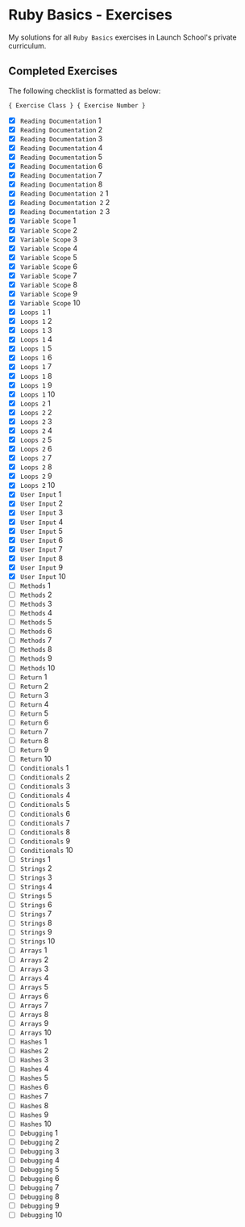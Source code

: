 # Ruby Basics - Exercises

My solutions for all `Ruby Basics` exercises in Launch School's private curriculum.

## Completed Exercises

The following checklist is formatted as below:

```
{ Exercise Class } { Exercise Number }
```

- [x] `Reading Documentation` 1
- [x] `Reading Documentation` 2
- [x] `Reading Documentation` 3
- [x] `Reading Documentation` 4
- [x] `Reading Documentation` 5
- [x] `Reading Documentation` 6
- [x] `Reading Documentation` 7
- [x] `Reading Documentation` 8
- [x] `Reading Documentation 2` 1
- [x] `Reading Documentation 2` 2
- [x] `Reading Documentation 2` 3
- [x] `Variable Scope` 1
- [x] `Variable Scope` 2
- [x] `Variable Scope` 3
- [x] `Variable Scope` 4
- [x] `Variable Scope` 5
- [x] `Variable Scope` 6
- [x] `Variable Scope` 7
- [x] `Variable Scope` 8
- [x] `Variable Scope` 9
- [x] `Variable Scope` 10
- [x] `Loops 1` 1
- [x] `Loops 1` 2
- [x] `Loops 1` 3
- [x] `Loops 1` 4
- [x] `Loops 1` 5
- [x] `Loops 1` 6
- [x] `Loops 1` 7
- [x] `Loops 1` 8
- [x] `Loops 1` 9
- [x] `Loops 1` 10
- [x] `Loops 2` 1
- [x] `Loops 2` 2
- [x] `Loops 2` 3
- [x] `Loops 2` 4
- [x] `Loops 2` 5
- [x] `Loops 2` 6
- [x] `Loops 2` 7
- [x] `Loops 2` 8
- [x] `Loops 2` 9
- [x] `Loops 2` 10
- [x] `User Input` 1
- [x] `User Input` 2
- [x] `User Input` 3
- [x] `User Input` 4
- [x] `User Input` 5
- [x] `User Input` 6
- [x] `User Input` 7
- [x] `User Input` 8
- [x] `User Input` 9
- [x] `User Input` 10
- [ ] `Methods` 1
- [ ] `Methods` 2
- [ ] `Methods` 3
- [ ] `Methods` 4
- [ ] `Methods` 5
- [ ] `Methods` 6
- [ ] `Methods` 7
- [ ] `Methods` 8
- [ ] `Methods` 9
- [ ] `Methods` 10
- [ ] `Return` 1
- [ ] `Return` 2
- [ ] `Return` 3
- [ ] `Return` 4
- [ ] `Return` 5
- [ ] `Return` 6
- [ ] `Return` 7
- [ ] `Return` 8
- [ ] `Return` 9
- [ ] `Return` 10
- [ ] `Conditionals` 1
- [ ] `Conditionals` 2
- [ ] `Conditionals` 3
- [ ] `Conditionals` 4
- [ ] `Conditionals` 5
- [ ] `Conditionals` 6
- [ ] `Conditionals` 7
- [ ] `Conditionals` 8
- [ ] `Conditionals` 9
- [ ] `Conditionals` 10
- [ ] `Strings` 1
- [ ] `Strings` 2
- [ ] `Strings` 3
- [ ] `Strings` 4
- [ ] `Strings` 5
- [ ] `Strings` 6
- [ ] `Strings` 7
- [ ] `Strings` 8
- [ ] `Strings` 9
- [ ] `Strings` 10
- [ ] `Arrays` 1
- [ ] `Arrays` 2
- [ ] `Arrays` 3
- [ ] `Arrays` 4
- [ ] `Arrays` 5
- [ ] `Arrays` 6
- [ ] `Arrays` 7
- [ ] `Arrays` 8
- [ ] `Arrays` 9
- [ ] `Arrays` 10
- [ ] `Hashes` 1
- [ ] `Hashes` 2
- [ ] `Hashes` 3
- [ ] `Hashes` 4
- [ ] `Hashes` 5
- [ ] `Hashes` 6
- [ ] `Hashes` 7
- [ ] `Hashes` 8
- [ ] `Hashes` 9
- [ ] `Hashes` 10
- [ ] `Debugging` 1
- [ ] `Debugging` 2
- [ ] `Debugging` 3
- [ ] `Debugging` 4
- [ ] `Debugging` 5
- [ ] `Debugging` 6
- [ ] `Debugging` 7
- [ ] `Debugging` 8
- [ ] `Debugging` 9
- [ ] `Debugging` 10
